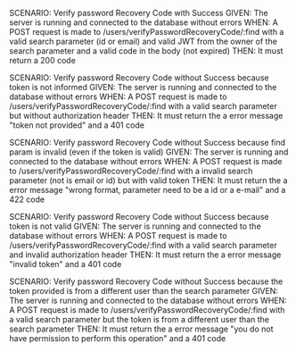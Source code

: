 SCENARIO: Verify password Recovery Code with Success
GIVEN: The server is running and connected to the database without errors
WHEN: A POST request is made to /users/verifyPasswordRecoveryCode/:find with a valid search parameter (id or email) and valid JWT from the owner of the search parameter and a valid code in the body (not expired)
THEN: It must return a 200 code

SCENARIO: Verify password Recovery Code without Success because token is not informed
GIVEN: The server is running and connected to the database without errors
WHEN: A POST request is made to /users/verifyPasswordRecoveryCode/:find with a valid search parameter but without authorization header
THEN: It must return the a error message "token not provided" and a 401 code

SCENARIO: Verify password Recovery Code without Success because find param is invalid (even if the token is valid)
GIVEN: The server is running and connected to the database without errors
WHEN: A POST request is made to /users/verifyPasswordRecoveryCode/:find with a invalid search parameter (not is email or id) but with valid token
THEN: It must return the a error message "wrong format, parameter need to be a id or a e-mail" and a 422 code

SCENARIO: Verify password Recovery Code without Success because token is not valid
GIVEN: The server is running and connected to the database without errors
WHEN: A POST request is made to /users/verifyPasswordRecoveryCode/:find with a valid search parameter and invalid authorization header
THEN: It must return the a error message "invalid token" and a 401 code

SCENARIO: Verify password Recovery Code without Success because the token provided is from a different user than the search parameter
GIVEN: The server is running and connected to the database without errors
WHEN: A POST request is made to /users/verifyPasswordRecoveryCode/:find with a valid search parameter but the token is from a different user than the search parameter
THEN: It must return the a error message "you do not have permission to perform this operation" and a 401 code
